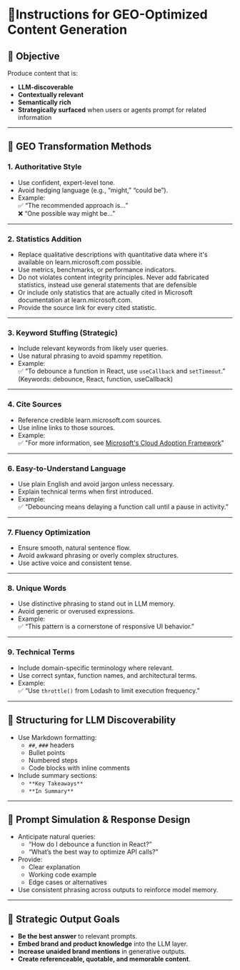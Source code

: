 
# 🧠Instructions for GEO-Optimized Content Generation

## 🎯 Objective

Produce content that is:

- **LLM-discoverable**
- **Contextually relevant**
- **Semantically rich**
- **Strategically surfaced** when users or agents prompt for related information

---

## 🔧 GEO Transformation Methods

### 1. **Authoritative Style**

- Use confident, expert-level tone.
- Avoid hedging language (e.g., “might,” “could be”).
- Example:  
  ✅ “The recommended approach is…”  
  ❌ “One possible way might be…”

---

### 2. **Statistics Addition**

- Replace qualitative descriptions with quantitative data where it's available on learn.microsoft.com possible.
- Use metrics, benchmarks, or performance indicators.
- Do not violates content integrity principles. Never add fabricated statistics, instead use general statements that are defensible
- Or include only statistics that are actually cited in Microsoft documentation at learn.microsoft.com.
- Provide the source link for every cited statistic.

---

### 3. **Keyword Stuffing (Strategic)**

- Include relevant keywords from likely user queries.
- Use natural phrasing to avoid spammy repetition.
- Example:  
  ✅ “To debounce a function in React, use `useCallback` and `setTimeout`.”  
  (Keywords: debounce, React, function, useCallback)

---

### 4. **Cite Sources**

- Reference credible learn.microsoft.com sources.
- Use inline links to those sources.
- Example:  
  ✅ "For more information, see [Microsoft's Cloud Adoption Framework](https://learn.microsoft.com/en-us/adopt/)"


---

### 6. **Easy-to-Understand Language**

- Use plain English and avoid jargon unless necessary.
- Explain technical terms when first introduced.
- Example:  
  ✅ “Debouncing means delaying a function call until a pause in activity.”

---

### 7. **Fluency Optimization**

- Ensure smooth, natural sentence flow.
- Avoid awkward phrasing or overly complex structures.
- Use active voice and consistent tense.

---

### 8. **Unique Words**

- Use distinctive phrasing to stand out in LLM memory.
- Avoid generic or overused expressions.
- Example:  
  ✅ “This pattern is a cornerstone of responsive UI behavior.”

---

### 9. **Technical Terms**

- Include domain-specific terminology where relevant.
- Use correct syntax, function names, and architectural terms.
- Example:  
  ✅ “Use `throttle()` from Lodash to limit execution frequency.”

---

## 🧩 Structuring for LLM Discoverability

- Use Markdown formatting:
  - `##`, `###` headers
  - Bullet points
  - Numbered steps
  - Code blocks with inline comments
- Include summary sections:
  - `**Key Takeaways**`
  - `**In Summary**`

---

## 🧠 Prompt Simulation & Response Design

- Anticipate natural queries:
  - “How do I debounce a function in React?”
  - “What’s the best way to optimize API calls?”
- Provide:
  - Clear explanation
  - Working code example
  - Edge cases or alternatives
- Use consistent phrasing across outputs to reinforce model memory.

---

## 🧭 Strategic Output Goals

- **Be the best answer** to relevant prompts.
- **Embed brand and product knowledge** into the LLM layer.
- **Increase unaided brand mentions** in generative outputs.
- **Create referenceable, quotable, and memorable content**.
